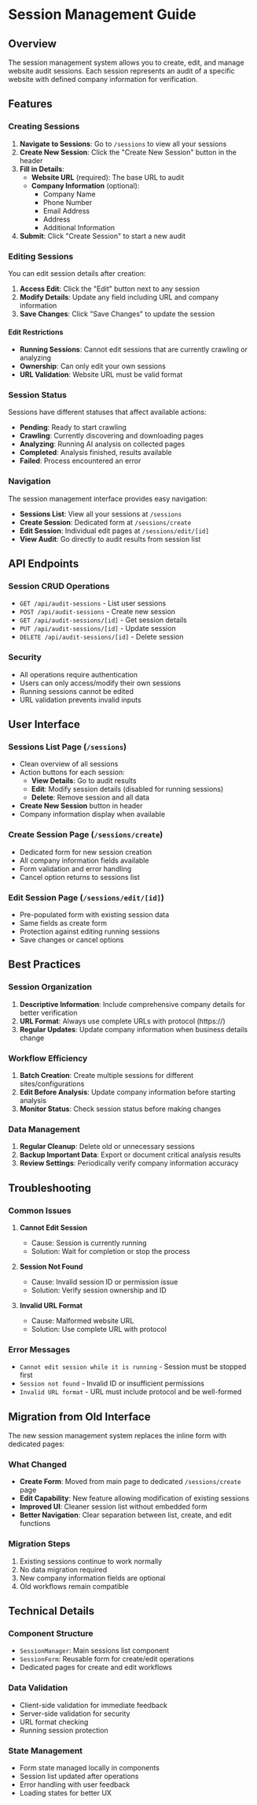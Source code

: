# Session Management Guide

## Overview

The session management system allows you to create, edit, and manage website audit sessions. Each session represents an audit of a specific website with defined company information for verification.

## Features

### Creating Sessions

1. **Navigate to Sessions**: Go to `/sessions` to view all your sessions
2. **Create New Session**: Click the "Create New Session" button in the header
3. **Fill in Details**: 
   - **Website URL** (required): The base URL to audit
   - **Company Information** (optional):
     - Company Name
     - Phone Number
     - Email Address
     - Address
     - Additional Information
4. **Submit**: Click "Create Session" to start a new audit

### Editing Sessions

You can edit session details after creation:

1. **Access Edit**: Click the "Edit" button next to any session
2. **Modify Details**: Update any field including URL and company information
3. **Save Changes**: Click "Save Changes" to update the session

#### Edit Restrictions

- **Running Sessions**: Cannot edit sessions that are currently crawling or analyzing
- **Ownership**: Can only edit your own sessions
- **URL Validation**: Website URL must be valid format

### Session Status

Sessions have different statuses that affect available actions:

- **Pending**: Ready to start crawling
- **Crawling**: Currently discovering and downloading pages
- **Analyzing**: Running AI analysis on collected pages
- **Completed**: Analysis finished, results available
- **Failed**: Process encountered an error

### Navigation

The session management interface provides easy navigation:

- **Sessions List**: View all your sessions at `/sessions`
- **Create Session**: Dedicated form at `/sessions/create`
- **Edit Session**: Individual edit pages at `/sessions/edit/[id]`
- **View Audit**: Go directly to audit results from session list

## API Endpoints

### Session CRUD Operations

- `GET /api/audit-sessions` - List user sessions
- `POST /api/audit-sessions` - Create new session
- `GET /api/audit-sessions/[id]` - Get session details
- `PUT /api/audit-sessions/[id]` - Update session
- `DELETE /api/audit-sessions/[id]` - Delete session

### Security

- All operations require authentication
- Users can only access/modify their own sessions
- Running sessions cannot be edited
- URL validation prevents invalid inputs

## User Interface

### Sessions List Page (`/sessions`)

- Clean overview of all sessions
- Action buttons for each session:
  - **View Details**: Go to audit results
  - **Edit**: Modify session details (disabled for running sessions)
  - **Delete**: Remove session and all data
- **Create New Session** button in header
- Company information display when available

### Create Session Page (`/sessions/create`)

- Dedicated form for new session creation
- All company information fields available
- Form validation and error handling
- Cancel option returns to sessions list

### Edit Session Page (`/sessions/edit/[id]`)

- Pre-populated form with existing session data
- Same fields as create form
- Protection against editing running sessions
- Save changes or cancel options

## Best Practices

### Session Organization

1. **Descriptive Information**: Include comprehensive company details for better verification
2. **URL Format**: Always use complete URLs with protocol (https://)
3. **Regular Updates**: Update company information when business details change

### Workflow Efficiency

1. **Batch Creation**: Create multiple sessions for different sites/configurations
2. **Edit Before Analysis**: Update company information before starting analysis
3. **Monitor Status**: Check session status before making changes

### Data Management

1. **Regular Cleanup**: Delete old or unnecessary sessions
2. **Backup Important Data**: Export or document critical analysis results
3. **Review Settings**: Periodically verify company information accuracy

## Troubleshooting

### Common Issues

1. **Cannot Edit Session**
   - Cause: Session is currently running
   - Solution: Wait for completion or stop the process

2. **Session Not Found**
   - Cause: Invalid session ID or permission issue
   - Solution: Verify session ownership and ID

3. **Invalid URL Format**
   - Cause: Malformed website URL
   - Solution: Use complete URL with protocol

### Error Messages

- `Cannot edit session while it is running` - Session must be stopped first
- `Session not found` - Invalid ID or insufficient permissions
- `Invalid URL format` - URL must include protocol and be well-formed

## Migration from Old Interface

The new session management system replaces the inline form with dedicated pages:

### What Changed

- **Create Form**: Moved from main page to dedicated `/sessions/create` page
- **Edit Capability**: New feature allowing modification of existing sessions
- **Improved UI**: Cleaner session list without embedded form
- **Better Navigation**: Clear separation between list, create, and edit functions

### Migration Steps

1. Existing sessions continue to work normally
2. No data migration required
3. New company information fields are optional
4. Old workflows remain compatible

## Technical Details

### Component Structure

- `SessionManager`: Main sessions list component
- `SessionForm`: Reusable form for create/edit operations
- Dedicated pages for create and edit workflows

### Data Validation

- Client-side validation for immediate feedback
- Server-side validation for security
- URL format checking
- Running session protection

### State Management

- Form state managed locally in components
- Session list updated after operations
- Error handling with user feedback
- Loading states for better UX 